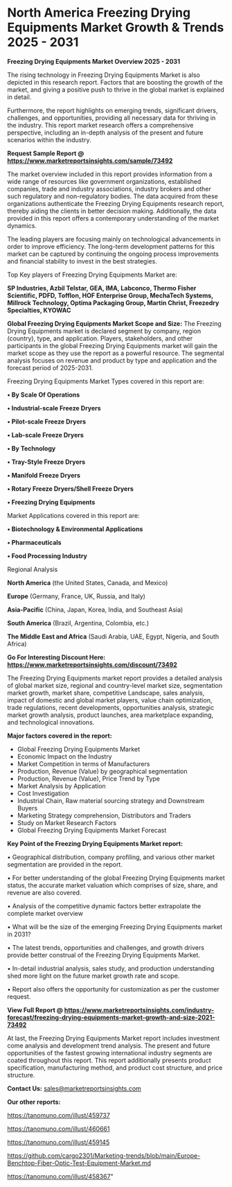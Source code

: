 # North America Freezing Drying Equipments Market Growth & Trends 2025 - 2031

<Strong> Freezing Drying Equipments Market Overview 2025 - 2031</strong>

The rising technology in Freezing Drying Equipments Market is also depicted in this research report. Factors that are boosting the growth of the market, and giving a positive push to thrive in the global market is explained in detail.

Furthermore, the report highlights on emerging trends, significant drivers, challenges, and opportunities, providing all necessary data for thriving in the industry. This report market research offers a comprehensive perspective, including an in-depth analysis of the present and future scenarios within the industry.

<strong>Request Sample Report @ <a href=https://www.marketreportsinsights.com/sample/73492>https://www.marketreportsinsights.com/sample/73492</a></strong>

The market overview included in this report provides information from a wide range of resources like government organizations, established companies, trade and industry associations, industry brokers and other such regulatory and non-regulatory bodies. The data acquired from these organizations authenticate the Freezing Drying Equipments research report, thereby aiding the clients in better decision making. Additionally, the data provided in this report offers a contemporary understanding of the market dynamics.

The leading players are focusing mainly on technological advancements in order to improve efficiency. The long-term development patterns for this market can be captured by continuing the ongoing process improvements and financial stability to invest in the best strategies.

Top Key players of Freezing Drying Equipments Market are:

<strong>SP Industries, Azbil Telstar, GEA, IMA, Labconco, Thermo Fisher Scientific, PDFD, Tofflon, HOF Enterprise Group, MechaTech Systems, Millrock Technology, Optima Packaging Group, Martin Christ, Freezedry Specialties, KYOWAC</strong>

<strong><b>Global Freezing Drying Equipments Market Scope and Size:</b></strong>
The Freezing Drying Equipments market is declared segment by company, region (country), type, and application. Players, stakeholders, and other participants in the global Freezing Drying Equipments market will gain the market scope as they use the report as a powerful resource. The segmental analysis focuses on revenue and product by type and application and the forecast period of 2025-2031.

Freezing Drying Equipments Market Types covered in this report are:

<strong>• By Scale Of Operations

• Industrial-scale Freeze Dryers

• Pilot-scale Freeze Dryers

• Lab-scale Freeze Dryers

• By Technology

• Tray-Style Freeze Dryers

• Manifold Freeze Dryers

• Rotary Freeze Dryers/Shell Freeze Dryers

• Freezing Drying Equipments</strong>

Market Applications covered in this report are:

<strong>• Biotechnology & Environmental Applications

• Pharmaceuticals

• Food Processing Industry</strong> 

Regional Analysis

<strong>North America</strong> (the United States, Canada, and Mexico)

<strong>Europe</strong> (Germany, France, UK, Russia, and Italy)

<strong>Asia-Pacific</strong> (China, Japan, Korea, India, and Southeast Asia)

<strong>South America</strong> (Brazil, Argentina, Colombia, etc.)

<strong>The Middle East and Africa</strong> (Saudi Arabia, UAE, Egypt, Nigeria, and South Africa)

<strong>Go For Interesting Discount Here: <a href=https://www.marketreportsinsights.com/discount/73492>https://www.marketreportsinsights.com/discount/73492</a></strong>

The Freezing Drying Equipments market report provides a detailed analysis of global market size, regional and country-level market size, segmentation market growth, market share, competitive Landscape, sales analysis, impact of domestic and global market players, value chain optimization, trade regulations, recent developments, opportunities analysis, strategic market growth analysis, product launches, area marketplace expanding, and technological innovations.

<strong><b>Major factors covered in the report:</b></strong>
<ul>
  <li>Global Freezing Drying Equipments Market </li>
  <li>Economic Impact on the Industry</li>
  <li>Market Competition in terms of Manufacturers</li>
  <li>Production, Revenue (Value) by geographical segmentation</li>
  <li>Production, Revenue (Value), Price Trend by Type</li>
  <li>Market Analysis by Application</li>
  <li>Cost Investigation</li>
  <li>Industrial Chain, Raw material sourcing strategy and Downstream Buyers</li>
  <li>Marketing Strategy comprehension, Distributors and Traders</li>
  <li>Study on Market Research Factors</li>
  <li>Global Freezing Drying Equipments Market Forecast</li>
</ul>

<strong><b>Key Point of the Freezing Drying Equipments Market report:</b></strong>

• Geographical distribution, company profiling, and various other market segmentation are provided in the report.

• For better understanding of the global Freezing Drying Equipments market status, the accurate market valuation which comprises of size, share, and revenue are also covered.

• Analysis of the competitive dynamic factors better extrapolate the complete market overview

• What will be the size of the emerging Freezing Drying Equipments market in 2031?

• The latest trends, opportunities and challenges, and growth drivers provide better construal of the Freezing Drying Equipments Market.

• In-detail industrial analysis, sales study, and production understanding shed more light on the future market growth rate and scope.

• Report also offers the opportunity for customization as per the customer request.

<strong><b>View Full Report @ <a href=https://www.marketreportsinsights.com/industry-forecast/freezing-drying-equipments-market-growth-and-size-2021-73492>https://www.marketreportsinsights.com/industry-forecast/freezing-drying-equipments-market-growth-and-size-2021-73492</a></b></strong>


At last, the Freezing Drying Equipments Market report includes investment come analysis and development trend analysis. The present and future opportunities of the fastest growing international industry segments are coated throughout this report. This report additionally presents product specification, manufacturing method, and product cost structure, and price structure.

<strong>Contact Us:</strong>
sales@marketreportsinsights.com

<strong>Our other reports:</strong>

<a href=https://tanomuno.com/illust/459737>https://tanomuno.com/illust/459737</a>

<a href=https://tanomuno.com/illust/460661>https://tanomuno.com/illust/460661</a>

<a href=https://tanomuno.com/illust/459145>https://tanomuno.com/illust/459145</a>

<a href=https://github.com/cargo2301/Marketing-trends/blob/main/Europe-Benchtop-Fiber-Optic-Test-Equipment-Market.md>https://github.com/cargo2301/Marketing-trends/blob/main/Europe-Benchtop-Fiber-Optic-Test-Equipment-Market.md</a>

<a href=https://tanomuno.com/illust/458367>https://tanomuno.com/illust/458367</a>"
